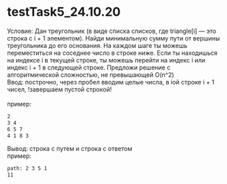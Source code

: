 # testTask5_24.10.20
Условие:
Дан треугольник (в виде списка списков, где triangle[i] — это строка с i + 1 элементом). Найди минимальную сумму пути от вершины треугольника до его основания.
На каждом шаге ты можешь переместиться на соседнее число в строке ниже. Если ты находишься на индексе i в текущей строке, ты можешь перейти на индекс i или индекс i + 1 в следующей строке.
Предложи решение с алгоритмической сложностью, не превышающей O(n^2)<br>
Ввод: построчно, через пробел вводим целые числа, в iой строке i + 1 чисел, !завершаем пустой строкой!<br><br>
пример:
```bash
2
3 4
6 5 7
4 1 8 3

```
Вывод: строка с путем и строка с ответом<br>
пример:
```bash
path: 2 3 5 1 
11
```
